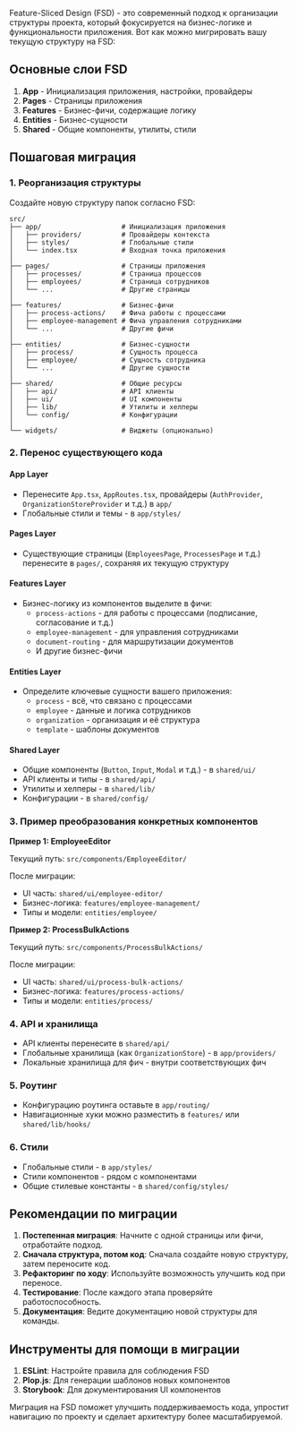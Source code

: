 
Feature-Sliced Design (FSD) - это современный подход к организации структуры проекта, который фокусируется на бизнес-логике и функциональности приложения. Вот как можно мигрировать вашу текущую структуру на FSD:

## Основные слои FSD

1. **App** - Инициализация приложения, настройки, провайдеры
2. **Pages** - Страницы приложения
3. **Features** - Бизнес-фичи, содержащие логику
4. **Entities** - Бизнес-сущности
5. **Shared** - Общие компоненты, утилиты, стили

## Пошаговая миграция

### 1. Реорганизация структуры

Создайте новую структуру папок согласно FSD:

```
src/
├── app/                    # Инициализация приложения
│   ├── providers/          # Провайдеры контекста
│   ├── styles/             # Глобальные стили
│   └── index.tsx           # Входная точка приложения
│
├── pages/                  # Страницы приложения
│   ├── processes/          # Страница процессов
│   ├── employees/          # Страница сотрудников
│   └── ...                 # Другие страницы
│
├── features/               # Бизнес-фичи
│   ├── process-actions/    # Фича работы с процессами
│   ├── employee-management # Фича управления сотрудниками
│   └── ...                 # Другие фичи
│
├── entities/               # Бизнес-сущности
│   ├── process/            # Сущность процесса
│   ├── employee/           # Сущность сотрудника
│   └── ...                 # Другие сущности
│
├── shared/                 # Общие ресурсы
│   ├── api/                # API клиенты
│   ├── ui/                 # UI компоненты
│   ├── lib/                # Утилиты и хелперы
│   └── config/             # Конфигурации
│
└── widgets/                # Виджеты (опционально)
```

### 2. Перенос существующего кода

#### App Layer
- Перенесите `App.tsx`, `AppRoutes.tsx`, провайдеры (`AuthProvider`, `OrganizationStoreProvider` и т.д.) в `app/`
- Глобальные стили и темы - в `app/styles/`

#### Pages Layer
- Существующие страницы (`EmployeesPage`, `ProcessesPage` и т.д.) перенесите в `pages/`, сохраняя их текущую структуру

#### Features Layer
- Бизнес-логику из компонентов выделите в фичи:
  - `process-actions` - для работы с процессами (подписание, согласование и т.д.)
  - `employee-management` - для управления сотрудниками
  - `document-routing` - для маршрутизации документов
  - И другие бизнес-фичи

#### Entities Layer
- Определите ключевые сущности вашего приложения:
  - `process` - всё, что связано с процессами
  - `employee` - данные и логика сотрудников
  - `organization` - организация и её структура
  - `template` - шаблоны документов

#### Shared Layer
- Общие компоненты (`Button`, `Input`, `Modal` и т.д.) - в `shared/ui/`
- API клиенты и типы - в `shared/api/`
- Утилиты и хелперы - в `shared/lib/`
- Конфигурации - в `shared/config/`

### 3. Пример преобразования конкретных компонентов

**Пример 1: EmployeeEditor**

Текущий путь: `src/components/EmployeeEditor/`

После миграции:
- UI часть: `shared/ui/employee-editor/`
- Бизнес-логика: `features/employee-management/`
- Типы и модели: `entities/employee/`

**Пример 2: ProcessBulkActions**

Текущий путь: `src/components/ProcessBulkActions/`

После миграции:
- UI часть: `shared/ui/process-bulk-actions/`
- Бизнес-логика: `features/process-actions/`
- Типы и модели: `entities/process/`

### 4. API и хранилища

- API клиенты перенесите в `shared/api/`
- Глобальные хранилища (как `OrganizationStore`) - в `app/providers/`
- Локальные хранилища для фич - внутри соответствующих фич

### 5. Роутинг

- Конфигурацию роутинга оставьте в `app/routing/`
- Навигационные хуки можно разместить в `features/` или `shared/lib/hooks/`

### 6. Стили

- Глобальные стили - в `app/styles/`
- Стили компонентов - рядом с компонентами
- Общие стилевые константы - в `shared/config/styles/`

## Рекомендации по миграции

1. **Постепенная миграция**: Начните с одной страницы или фичи, отработайте подход.
2. **Сначала структура, потом код**: Сначала создайте новую структуру, затем переносите код.
3. **Рефакторинг по ходу**: Используйте возможность улучшить код при переносе.
4. **Тестирование**: После каждого этапа проверяйте работоспособность.
5. **Документация**: Ведите документацию новой структуры для команды.

## Инструменты для помощи в миграции

1. **ESLint**: Настройте правила для соблюдения FSD
2. **Plop.js**: Для генерации шаблонов новых компонентов
3. **Storybook**: Для документирования UI компонентов

Миграция на FSD поможет улучшить поддерживаемость кода, упростит навигацию по проекту и сделает архитектуру более масштабируемой.